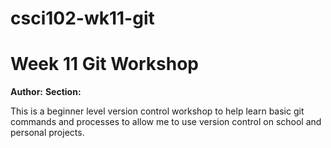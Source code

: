 # csci102-wk11-git
# Week 11 Git Workshop
**Author:** <Avinn Shrestha>
**Section:** <Section A>

This is a beginner level version control workshop to help learn basic git commands and processes to allow me to use version control on school and personal projects.